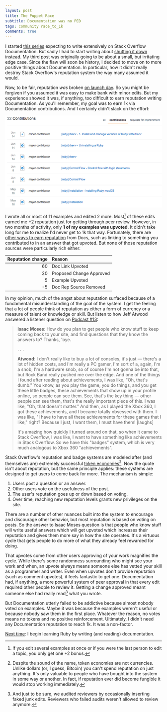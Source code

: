 ```yaml
---
layout: post
title: The Puppet Race
subtitle: Documentation was no PED
tags: community race_to_1k
comments: true
---
```


I started [this series](/tag/race_to_1k.html)
expecting to write extensively on Stack Overflow Documentation. But
sadly I had to start writing about
[shutting it down](https://meta.stackoverflow.com/q/354217/1438)
instead. My third post was originally going to be about a small, but
irritating edge case. Since the flaw will soon be history, I decided
to move on to more positive things about Documentation. In particular,
how it didn't really destroy Stack Overflow's reputation system the
way many assumed it would.

Now, to be fair, reputation _was_ broken
[on launch day](https://meta.stackoverflow.com/questions/328703/addressing-documentation-repgateapocalypse). So
you might be forgiven if you assumed it was easy to make bank with
minor edits. But my experience showed it was, if anything, too
difficult to earn reputation writing Documentation. As you'll
remember, my goal was to earn 1k via Documentation contributions. And
I certainly didn't slack on the effort:

![Kathryn's contributions](/images/docs_contributions.png)

I wrote all or most of 11 examples and edited 2 more. Most[^1] of
these edits earned me +2 reputation just for getting through peer
review. However, in two months of activity, only **1 of my examples
was upvoted**. It didn't take long for me to realize I'd never get to
1k that way.  Fortunately, there are
[other ways to earn reputation](https://meta.stackoverflow.com/questions/334551/documentation-reputation-update-is-live)
from Docs, such as linking to something you contributed to in an
answer that got upvoted. But none of those reputation sources were
particularly rich either:

Reputation change | Reason
----------------: | :-----
60 | Doc Link Upvoted
20 | Proposed Change Approved
5 | Example Upvoted
-5 | Doc Rep Source Removed


In my opinion, much of the angst about reputation surfaced because of
a fundamental misunderstanding of the goal of the system. I get the
feeling that a lot of people think of reputation as either a form of
currency or a measure of talent or knowledge or skill. But listen to
how Jeff Atwood answered a listener question on
[Podcast #13](https://stackoverflow.fogbugz.com/default.asp?W13020):

> **Isaac Moses**: How do you plan to get people who know stuff to
> keep coming back to your site, and find questions that they know the
> answers to?  Thanks, 'bye.
>
> . . .
>
> **Atwood**: I don't really like to buy a lot of consoles, it's just
> — there's a lot of hidden costs, and I'm really a PC gamer, I'm sort
> of a, again, I'm a snob, I'm a hardware snob, so of course I'm not
> gonna be into that, but Rock Band really pushed me over the edge.
> And one of the things I found after reading about achievements, I
> was like, "Oh, that's dumb."  You know, as you play the game, you do
> things, and you get these little badges, these achievements that
> show up in your profile online, so people can see them.  See, that's
> the key thing — other people can see them, that's the really
> important piece of this.  I was like, "Oh, that doesn't matter."
> And then, as I played the Xbox 360, I got these achievements, and I
> became totally obsessed with them.  I was like, "I have to have all
> these achievements for these games that I like," right?  Because I
> just, I want them, I must have them! [laughs]
>
> It's amazing how quickly I turned around on that, so when it came to
> Stack Overflow, I was like, I want to have something like
> achievements in Stack Overflow.  So we have this "badges" system,
> which is very much analogous to Xbox 360 "achievements".

Stack Overflow's reputation and badge systems are modeled after (and
themselves are) extremely successful
[token economies](https://en.wikipedia.org/wiki/Token_economy#Basic_requirements)[^2].
Now the quote isn't about reputation, but the same principle applies:
these systems are designed to get users to come back for more. The
mechanism is simple:

1. Users post a question or an answer.
2. Other users vote on the usefulness of the post.
3. The user's reputation goes up or down based on voting.
4. Over time, reaching new reputation levels grants new privileges on
   the site.

There are a number of other nuances built into the system to encourage
and discourage other behavior, but most reputation is based on voting
on posts. So the answer to Isaac Moses question is that people who
know stuff will write useful answers which will get upvoted which
increases their reputation and gives them more say in how the site
operates. It's a virtuous cycle that gets people to do more of what
they already feel rewarded for doing.

That upvotes come from other users approving of your work magnifies
the cycle. While there's some randomness surrounding who might see
your work and when, an upvote always means someone else has vetted
your skill as a programmer and writer. Even when upvotes don't provide
reputation (such as comment upvotes), it feels fantastic to get
one. Documentation had, if anything, a more powerful system of peer
approval in that every edit required other people to review
it. Getting a change approved meant someone else had really read[^3]
what you wrote.

But Documentation utterly failed to be addictive because almost nobody
voted on examples. Maybe it was because the examples weren't useful or
because nobody saw them in the first place. Whatever the reason, no
votes means no tokens and no positive reinforcement. Ultimately, I
didn't need any Documentation reputation to reach 1k. It was a
non-factor.

[Next time](/2017/12/08/race_to_1k_5.html): I begin learning Ruby by
writing (and reading) documentation.



[^1]:

    If you edit several examples at once or if you were the last
    person to edit a topic, you only get one +2 bonus.

[^2]:

    Despite the sound of the name, token economies are not
    currencies. Unlike dollars (or, I guess, Bitcoin) you can't spend
    reputation on just anything. It's only valuable to people who have
    bought into the system in some way or another. In fact, if
    reputation ever did become fungible it would stop working
    immediately.

[^3]:

    And just to be sure, we audited reviewers by occasionally
    inserting faked junk edits. Reviewers who failed audits weren't
    allowed to review anymore.

<!--  LocalWords:  PED LocalWords html Xbox repgateapocalypse Bitcoin
 -->
<!--  LocalWords:  upvote
 -->
